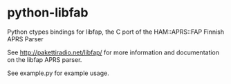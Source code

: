python-libfab
=============

Python ctypes bindings for libfap, the C port of the HAM::APRS::FAP Finnish APRS Parser

See <http://pakettiradio.net/libfap/> for more information and documentation on the libfap APRS parser.

See example.py for example usage.